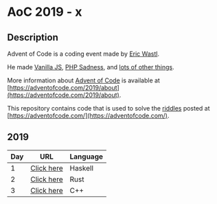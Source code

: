 # AoC 2019 - x

## Description
Advent of Code is a coding event made by [Eric Wastl](http://was.tl/).

He made [Vanilla JS](http://vanilla-js.com/), [PHP Sadness](http://phpsadness.com/), and [lots of other things](http://was.tl/projects/).

More information about [Advent of Code](https://adventofcode.com/2019/about) is available at [https://adventofcode.com/2019/about](https://adventofcode.com/2019/about).

This repository contains code that is used to solve the [riddles](https://adventofcode.com/) posted at [https://adventofcode.com/](https://adventofcode.com/).

## 2019
| Day | URL                                                                               | Language |
|-----|-----------------------------------------------------------------------------------|----------|
| 1   | [Click here](https://github.com/AmyrAhmady/advent-of-code/tree/master/2019/day01) | Haskell  |
| 2   | [Click here](https://github.com/AmyrAhmady/advent-of-code/tree/master/2019/day02) | Rust     |
| 3   | [Click here](https://github.com/AmyrAhmady/advent-of-code/tree/master/2019/day03) | C++      |